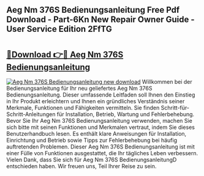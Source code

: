 ## Aeg Nm 376S Bedienungsanleitung Free Pdf Download - Part-6Kn New Repair Owner Guide - User Service Edition 2FfTG

# <h2><a href="http://df3tuq.blite.top/?on=Aeg+Nm+376S+Bedienungsanleitung">🔗Download 👉🔴 Aeg Nm 376S Bedienungsanleitung</a></h2>

[![Aeg Nm 376S Bedienungsanleitung new download](https://i.imgur.com/lujVjoI.png)](http://df3tuq.blite.top/?on=Aeg+Nm+376S+Bedienungsanleitung)
Willkommen bei der Bedienungsanleitung für Ihr neu geliefertes Aeg Nm 376S Bedienungsanleitung. Dieser umfassende Leitfaden soll Ihnen den Einstieg in Ihr Produkt erleichtern und Ihnen ein gründliches Verständnis seiner Merkmale, Funktionen und Fähigkeiten vermitteln. Sie finden Schritt-für-Schritt-Anleitungen für Installation, Betrieb, Wartung und Fehlerbehebung. Bevor Sie Ihr Aeg Nm 376S Bedienungsanleitung verwenden, machen Sie sich bitte mit seinen Funktionen und Merkmalen vertraut, indem Sie dieses Benutzerhandbuch lesen. Es enthält klare Anweisungen für Installation, Einrichtung und Betrieb sowie Tipps zur Fehlerbehebung bei häufig auftretenden Problemen. Dieser Aeg Nm 376S Bedienungsanleitung ist mit einer Fülle von Funktionen ausgestattet, die Ihr tägliches Leben verbessern. Vielen Dank, dass Sie sich für Aeg Nm 376S BedienungsanleitungD entschieden haben. Wir freuen uns, Teil Ihrer Reise zu sein.
